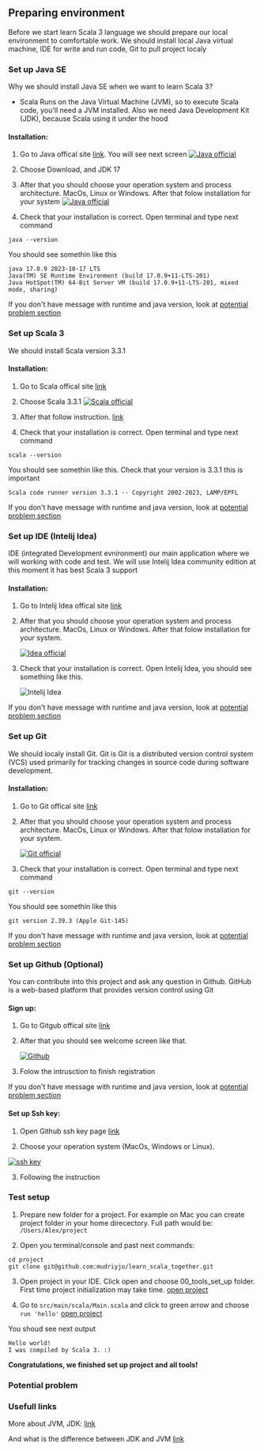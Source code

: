 ## Preparing environment

Before we start learn Scala 3 language we should prepare our local environment to comfortable work. We should install local Java virtual machine, IDE for write and run code, Git to pull project localy

### Set up Java SE

Why we should install Java SE when we want to learn Scala 3?

- Scala Runs on the Java Virtual Machine (JVM), so to execute Scala code, you'll need a JVM installed. Also we need Java Development Kit (JDK), because Scala using it under the hood

#### Installation:

1. Go to Java offical site [link](https://www.oracle.com/id/java/technologies/downloads/). You will see next screen
   [![Java official](/images/java.png)](https://www.oracle.com/id/java/technologies/downloads/)

2. Choose Download, and JDK 17

3. After that you should choose your operation system and process architecture. MacOs, Linux or Windows. After that folow installation for your system
   [![Java official](/images/java_2.png)](https://www.oracle.com/id/java/technologies/downloads/)

4. Check that your installation is correct. Open terminal and type next command

```
java --version
```

You should see somethin like this

```
java 17.0.9 2023-10-17 LTS
Java(TM) SE Runtime Environment (build 17.0.9+11-LTS-201)
Java HotSpot(TM) 64-Bit Server VM (build 17.0.9+11-LTS-201, mixed mode, sharing)
```

If you don't have message with runtime and java version, look at [potential problem section](#potential-problem)

### Set up Scala 3

We should install Scala version 3.3.1

#### Installation:

1. Go to Scala offical site [link](https://www.scala-lang.org/)

2. Choose Scala 3.3.1
   [![Scala official](/images/scala.png)](https://www.scala-lang.org/)

3. After that follow instruction. [link](https://www.scala-lang.org/download/3.3.1.html)

4. Check that your installation is correct. Open terminal and type next command

```
scala --version
```

You should see somethin like this. Check that your version is 3.3.1 this is important

```
Scala code runner version 3.3.1 -- Copyright 2002-2023, LAMP/EPFL
```

If you don't have message with runtime and java version, look at [potential problem section](#potential-problem)

### Set up IDE (Intelij Idea)

IDE (integrated Development evnironment) our main application where we will working with code and test. We will use Intelij Idea community edition at this moment it has best Scala 3 support

#### Installation:

1. Go to Intelij Idea offical site [link](https://www.jetbrains.com/idea/download/?section=mac)

2. After that you should choose your operation system and process architecture. MacOs, Linux or Windows. After that folow installation for your system.

   [![Idea official](/images/idea.png)](https://www.jetbrains.com/idea/download/?section=mac)

3. Check that your installation is correct. Open Intelij Idea, you should see something like this.

   ![Intelij Idea](/images/idea_2.png)

If you don't have message with runtime and java version, look at [potential problem section](#potential-problem)

### Set up Git

We should localy install Git. Git is Git is a distributed version control system (VCS) used primarily for tracking changes in source code during software development.

#### Installation:

1. Go to Git offical site [link](https://git-scm.com/)

2. After that you should choose your operation system and process architecture. MacOs, Linux or Windows. After that folow installation for your system.

   [![Git official](/images/git.png)](https://git-scm.com/)

3. Check that your installation is correct. Open terminal and type next command

```
git --version
```

You should see somethin like this

```
git version 2.39.3 (Apple Git-145)
```

If you don't have message with runtime and java version, look at [potential problem section](#potential-problem)

### Set up Github (Optional)

You can contribute into this project and ask any question in Github. GitHub is a web-based platform that provides version control using Git

#### Sign up:

1. Go to Gitgub offical site [link](https://github.com/)

2. After that you should see welcome screen like that.

   [![Github](/images/github.png)](https://github.com/)

3. Folow the intrusction to finish registration

If you don't have message with runtime and java version, look at [potential problem section](#potential-problem)

#### Set up Ssh key:

1. Open Github ssh key page [link](https://docs.github.com/en/authentication/connecting-to-github-with-ssh/adding-a-new-ssh-key-to-your-github-account)

2. Choose your operation system (MacOs, Windows or Linux).

[![ssh key](/images/ssh_key.png)](https://docs.github.com/en/authentication/connecting-to-github-with-ssh/adding-a-new-ssh-key-to-your-github-account)

3. Following the instruction

### Test setup

1. Prepare new folder for a project. For example on Mac you can create project folder in your home direcectory. Full path would be: `/Users/Alex/project`

2. Open you terminal/console and past next commands:

```
cd project
git clone git@github.com:mudriyjo/learn_scala_together.git
```

3. Open project in your IDE. Click open and choose 00_tools_set_up folder. First time project initialization may take time. [open project](/images/open_project.png)

4. Go to `src/main/scala/Main.scala` and click to green arrow and choose `run 'hello'` [open project](/images/test_run.png)

You shoud see next output

```
Hello world!
I was compiled by Scala 3. :)
```

**Congratulations, we finished set up project and all tools!**

### Potential problem

### Usefull links

More about JVM, JDK: [link](https://medium.com/jay-tillu/what-is-jdk-jvm-and-jre-the-exact-difference-between-them-ce39d591a925)

And what is the difference between JDK and JVM [link](https://www.digitalocean.com/community/tutorials/difference-jdk-vs-jre-vs-jvm)
